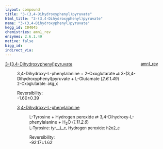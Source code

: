 ```yaml
---
layout: compound
title: "3-(3,4-Dihydroxyphenyl)pyruvate"
html_title: "3-(3,4-Dihydroxyphenyl)pyruvate"
name: "3-(3,4-Dihydroxyphenyl)pyruvate"
kegg_id: C04045
chemistries: amn1_rev
enzymes: 2.6.1.49
native: false
bigg_id:
indirect_via:
---
```

<dl><dt class='rs-product'><a href='{{ site.url }}{{ site.baseurl }}/compounds/C04045' class='link-dark' data-bs-toggle='tooltip' data-bs-html='true' data-bs-title='KEGG: C04045'>3-(3,4-Dihydroxyphenyl)pyruvate</a><span style='float: right; max-width: 40%'><a href='{{ site.url }}{{ site.baseurl }}/chemistries/amn1_rev' class='link-dark opacity-50' style='font-size: small; word-wrap: anywhere;'>amn1_rev</a></span></dt><dd><p>3,4-Dihydroxy-L-phenylalanine + 2-Oxoglutarate &#8644; 3-(3,4-Dihydroxyphenyl)pyruvate + L-Glutamate (<i>2.6.1.49</i>)<br /><span style='font-size: small;'><span data-bs-toggle='tooltip' data-bs-html='true' data-bs-title='KEGG: C00026'>2-Oxoglutarate</span>: akg_c</span><br /><div class="reversibility_info">Reversibility: <div class="progress" style="flex-direction: row-reverse;"><div class="progress-bar bg-success" role="progressbar" style="width: 16.01%" aria-valuenow="-1.6010367338194758" aria-valuemin="0" aria-valuemax="10"></div><div class="progress-bar bg-warning" role="progressbar" style="width: 3.86%" aria-valuenow="-1.6010367338194758" aria-valuemin="0" aria-valuemax="10"></div></div><span>-1.60&plusmn;0.39</span><div class="progress"><div class="progress-bar bg-danger" role="progressbar" style="width: 0%" aria-valuenow="-1.6010367338194758" aria-valuemin="0" aria-valuemax="10"></div></div></div></p><dl><dt><a href='{{ site.url }}{{ site.baseurl }}/compounds/C00355' class='link-dark' data-bs-toggle='tooltip' data-bs-html='true' data-bs-title='KEGG: C00355'>3,4-Dihydroxy-L-phenylalanine</a><span style='float: right; max-width: 40%'><a href='{{ site.url }}{{ site.baseurl }}/chemistries/None' class='link-dark opacity-50' style='font-size: small; word-wrap: anywhere;'></a></span></dt><dd><p>L-Tyrosine + Hydrogen peroxide &#8644; 3,4-Dihydroxy-L-phenylalanine + H<sub>2</sub>O (<i>1.11.2.6</i>)<br /><span style='font-size: small;'><span data-bs-toggle='tooltip' data-bs-html='true' data-bs-title='KEGG: C00082'>L-Tyrosine</span>: tyr__L_c, <span data-bs-toggle='tooltip' data-bs-html='true' data-bs-title='KEGG: C00027'>Hydrogen peroxide</span>: h2o2_c</span><br /><div class="reversibility_info">Reversibility: <div class="progress" style="flex-direction: row-reverse;"><div class="progress-bar bg-success" role="progressbar" style="width: 921.66%" aria-valuenow="-92.16612116448059" aria-valuemin="0" aria-valuemax="10"></div></div><span>-92.17&plusmn;1.62</span><div class="progress"><div class="progress-bar bg-danger" role="progressbar" style="width: 0%" aria-valuenow="-92.16612116448059" aria-valuemin="0" aria-valuemax="10"></div></div></div></p><dl></dl></dd></dl></dd></dl>